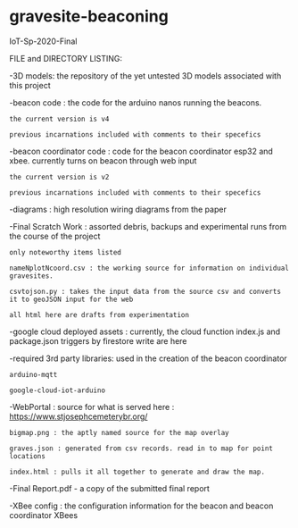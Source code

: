 # gravesite-beaconing
IoT-Sp-2020-Final

FILE and DIRECTORY LISTING:

-3D models: the repository of the yet untested 3D models associated with this project 

-beacon code : the code for the arduino nanos running the beacons. 

	the current version is v4
	
	previous incarnations included with comments to their specefics

-beacon coordinator code : code for the beacon coordinator esp32 and xbee. currently turns on beacon through web input

	the current version is v2
	
	previous incarnations included with comments to their specefics

-diagrams : high resolution wiring diagrams from the paper 

-Final Scratch Work : assorted debris, backups and experimental runs from the course of the project

	only noteworthy items listed 

	nameNplotNcoord.csv : the working source for information on individual gravesites. 

	csvtojson.py : takes the input data from the source csv and converts it to geoJSON input for the web

	all html here are drafts from experimentation 

-google cloud deployed assets : currently, the cloud function index.js and package.json triggers by firestore write are here 

-required 3rd party libraries: used in the creation of the beacon coordinator

	arduino-mqtt 
	
	google-cloud-iot-arduino 

-WebPortal : source for what is served here : https://www.stjosephcemeterybr.org/ 

	bigmap.png : the aptly named source for the map overlay

	graves.json : generated from csv records. read in to map for point locations

	index.html : pulls it all together to generate and draw the map.

-Final Report.pdf - a copy of the submitted final report 

-XBee config : the configuration information for the beacon and beacon coordinator XBees
